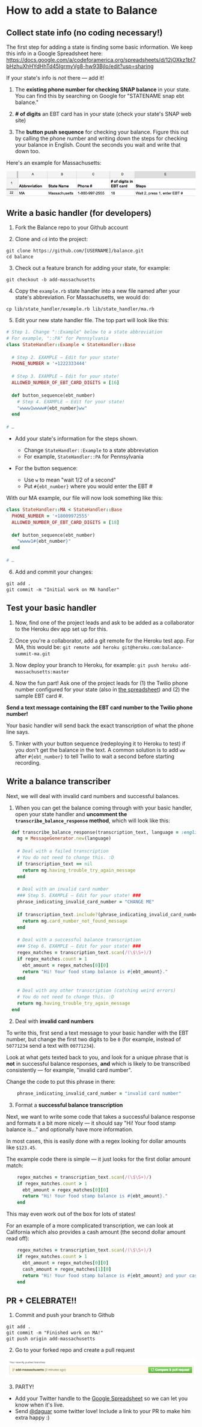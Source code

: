 
# How to add a state to Balance

## Collect state info (no coding necessary!)

The first step for adding a state is finding some basic information. We keep this info in a Google Spreadsheet here:
<a href="https://docs.google.com/a/codeforamerica.org/spreadsheets/d/12jOXkz1bt7bHzhuXhHYdHhTd45IgrmyVg8-hw93BjIo/edit?usp=sharing" target="_blank">https://docs.google.com/a/codeforamerica.org/spreadsheets/d/12jOXkz1bt7bHzhuXhHYdHhTd45IgrmyVg8-hw93BjIo/edit?usp=sharing</a>

If your state's info is _not_ there — add it!

1) The **existing phone number for checking SNAP balance** in your state. You can find this by searching on Google for "STATENAME snap ebt balance."

2) **\# of digits** an EBT card has in your state (check your state's SNAP web site)

3) The **button push sequence** for checking your balance. Figure this out by calling the phone number and writing down the steps for checking your balance in English. Count the seconds you wait and write that down too.

Here's an example for Massachusetts:

![Example for Massachusetts](screenshots/state-example.png)


## Write a basic handler (for developers)
1) Fork the Balance repo to your Github account

2) Clone and `cd` into the project:
```
git clone https://github.com/[USERNAME]/balance.git
cd balance
```

3) Check out a feature branch for adding your state, for example:
```
git checkout -b add-massachusetts
```

4) Copy the `example.rb` state handler into a new file named after your state's abbreviation. For Massachusetts, we would do:
```
cp lib/state_handler/example.rb lib/state_handler/ma.rb
```

5) Edit your new state handler file. The top part will look like this:
```ruby
# Step 1. Change "::Example" below to a state abbreviation
# For example, "::PA" for Pennsylvania
class StateHandler::Example < StateHandler::Base

  # Step 2. EXAMPLE — Edit for your state!
  PHONE_NUMBER = '+1222333444'

  # Step 3. EXAMPLE — Edit for your state!
  ALLOWED_NUMBER_OF_EBT_CARD_DIGITS = [16]

  def button_sequence(ebt_number)
    # Step 4. EXAMPLE — Edit for your state!
    "wwww1wwww#{ebt_number}ww"
  end

# …
```
- Add your state's information for the steps shown.
  - Change `StateHandler::Example` to a state abbreviation 
  - For example, `StateHandler::PA` for Pennsylvania
  
- For the button sequence:
  - Use `w` to mean "wait 1/2 of a second"
  - Put `#{ebt_number}` where you would enter the EBT #

With our MA example, our file will now look something like this:

```ruby
class StateHandler::MA < StateHandler::Base
  PHONE_NUMBER = '+18009972555'
  ALLOWED_NUMBER_OF_EBT_CARD_DIGITS = [18]

  def button_sequence(ebt_number)
    "wwww1#{ebt_number}"
  end

# …
```

6) Add and commit your changes:
```
git add .
git commit -m "Initial work on MA handler"
```

## Test your basic handler

1) Now, find one of the project leads and ask to be added as a collaborator to the Heroku dev app set up for this.

2) Once you're a collaborator, add a git remote for the Heroku test app. For MA, this would be:
`git remote add heroku git@heroku.com:balance-summit-ma.git`

3) Now deploy your branch to Heroku, for example:
`git push heroku add-massachusetts:master`

4) Now the fun part! Ask one of the project leads for (1) the Twilio phone number configured for your state (also in [the spreadsheet](https://docs.google.com/a/codeforamerica.org/spreadsheets/d/12jOXkz1bt7bHzhuXhHYdHhTd45IgrmyVg8-hw93BjIo/edit#gid=0)) and (2) the sample EBT card #.

**Send a text message containing the EBT card number to the Twilio phone number!**

Your basic handler will send back the exact transcription of what the phone line says. 

5) Tinker with your button sequence (redeploying it to Heroku to test) if you don't get the balance in the text. A common solution is to add `ww` after `#{ebt_number}` to tell Twilio to wait a second before starting recording.


## Write a balance transcriber
Next, we will deal with invalid card numbers and successful balances.

1) When you can get the balance coming through with your basic handler, open your state handler and **uncomment the `transcribe_balance_response` method**, which will look like this:

```ruby
  def transcribe_balance_response(transcription_text, language = :english)
    mg = MessageGenerator.new(language)

    # Deal with a failed transcription
    # You do not need to change this. :D
    if transcription_text == nil
      return mg.having_trouble_try_again_message
    end

    # Deal with an invalid card number
    ### Step 5. EXAMPLE — Edit for your state! ###
    phrase_indicating_invalid_card_number = "CHANGE ME"

    if transcription_text.include?(phrase_indicating_invalid_card_number)
      return mg.card_number_not_found_message
    end

    # Deal with a successful balance transcription
    ### Step 6. EXAMPLE — Edit for your state! ###
    regex_matches = transcription_text.scan(/(\$\S+)/)
    if regex_matches.count > 1
      ebt_amount = regex_matches[0][0]
      return "Hi! Your food stamp balance is #{ebt_amount}."
    end

    # Deal with any other transcription (catching weird errors)
    # You do not need to change this. :D
    return mg.having_trouble_try_again_message
  end
```

2) Deal with **invalid card numbers**

To write this, first send a text message to your basic handler with the EBT number, but change the first two digits to be `0` (for example, instead of `50771234` send a text with `00771234`).

Look at what gets texted back to you, and look for a unique phrase that is **not** in successful balance responses, **and** which is likely to be transcribed consistently — for example, "invalid card number".

Change the code to put this phrase in there:

```ruby
    phrase_indicating_invalid_card_number = "invalid card number"
```

3) Format a **successful balance transcription**

Next, we want to write some code that takes a successful balance response and formats it a bit more nicely — it should say "Hi! Your food stamp balance is…" and optionally have more information.

In most cases, this is easily done with a regex looking for dollar amounts like `$123.45`.

The example code there is simple — it just looks for the first dollar amount match:

```ruby
    regex_matches = transcription_text.scan(/(\$\S+)/)
    if regex_matches.count > 1
      ebt_amount = regex_matches[0][0]
      return "Hi! Your food stamp balance is #{ebt_amount}."
    end
```

This may even work out of the box for lots of states!

For an example of a more complicated transcription, we can look at California which also provides a cash amount (the second dollar amount read off):

```ruby
    regex_matches = transcription_text.scan(/(\$\S+)/)
    if regex_matches.count > 1
      ebt_amount = regex_matches[0][0]
      cash_amount = regex_matches[1][0]
      return "Hi! Your food stamp balance is #{ebt_amount} and your cash balance is #{cash_amount}."
    end
```
## PR + CELEBRATE!!
1) Commit and push your branch to Github
```
git add .
git commit -m "Finished work on MA!"
git push origin add-massachusetts
```

2) Go to your forked repo and create a pull request

![Pull Example for Massachusetts](screenshots/state-pull-example.png)

3) PARTY!
- Add your Twitter handle to the [Google Spreadsheet](https://docs.google.com/a/codeforamerica.org/spreadsheets/d/12jOXkz1bt7bHzhuXhHYdHhTd45IgrmyVg8-hw93BjIo/edit#gid=0) so we can let you know when it's live.
- Send [@daguar](http://www.twitter.com/daguar) some twitter love! Include a link to your PR to make him extra happy :)
